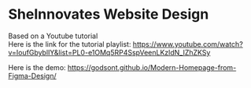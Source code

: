 # SheInnovates Website Design

Based on a Youtube tutorial<br>
Here is the link for the tutorial playlist: https://www.youtube.com/watch?v=IoufGbyblIY&list=PL0-e1OMq5RP4SspVeenLKzldN_IZhZKSy

Here is the demo: https://godsont.github.io/Modern-Homepage-from-Figma-Design/
